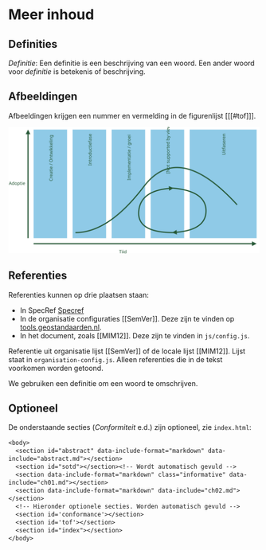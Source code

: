 # Meer inhoud

## Definities
<dfn>Definitie</dfn>: Een definitie is een beschrijving van een woord. Een ander woord voor _definitie_ is betekenis of beschrijving.

## Afbeeldingen

Afbeeldingen krijgen een nummer en vermelding in de figurenlijst [[[#tof]]].

![](media/Bomos_levenscyclus.svg "Onderschrift")

## Referenties

Referenties kunnen op drie plaatsen staan:

- In SpecRef [Specref](https://www.specref.org/)
- In de organisatie configuraties [[SemVer]]. Deze zijn te vinden op [tools.geostandaarden.nl](https://github.com/Geonovum/tools.geostandaarden.nl/blob/main/tools.geostandaarden.nl/respec/config/geonovum-config.js).
- In het document, zoals [[MIM12]]. Deze zijn te vinden in `js/config.js`.

Referentie uit organisatie lijst [[SemVer]] of de locale lijst [[MIM12]]. Lijst staat in `organisation-config.js`. Alleen referenties die in de tekst voorkomen worden getoond.

We gebruiken een <a>definitie</a> om een woord te omschrijven.

## Optioneel

De onderstaande secties (_Conformiteit_ e.d.) zijn optioneel, zie `index.html`:

```
<body>
  <section id="abstract" data-include-format="markdown" data-include="abstract.md"></section>
  <section id="sotd"></section><!-- Wordt automatisch gevuld -->
  <section data-include-format="markdown" class="informative" data-include="ch01.md"></section>
  <section data-include-format="markdown" data-include="ch02.md"></section>
  <!-- Hieronder optionele secties. Worden automatisch gevuld -->
  <section id='conformance'></section>
  <section id='tof'></section>
  <section id="index"></section>
</body>
```
